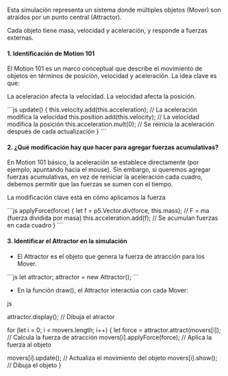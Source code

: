Esta simulación representa un sistema donde múltiples objetos (Mover) son atraídos por un punto central (Attractor).

Cada objeto tiene masa, velocidad y aceleración, y responde a fuerzas externas.

#### 1. Identificación de Motion 101

El Motion 101 es un marco conceptual que describe el movimiento de objetos en términos de posición, velocidad y aceleración. La idea clave es que:

La aceleración afecta la velocidad.
La velocidad afecta la posición.

´´´js
update() {
  this.velocity.add(this.acceleration); // La aceleración modifica la velocidad
  this.position.add(this.velocity); // La velocidad modifica la posición
  this.acceleration.mult(0); // Se reinicia la aceleración después de cada actualización
}
´´´

#### 2. ¿Qué modificación hay que hacer para agregar fuerzas acumulativas?

En Motion 101 básico, la aceleración se establece directamente (por ejemplo, apuntando hacia el mouse). Sin embargo, si queremos agregar fuerzas acumulativas, en vez de reiniciar la aceleración cada cuadro, debemos permitir que las fuerzas se sumen con el tiempo.

La modificación clave está en cómo aplicamos la fuerza

´´´js
applyForce(force) {
  let f = p5.Vector.div(force, this.mass); // F = ma (fuerza dividida por masa)
  this.acceleration.add(f); // Se acumulan fuerzas en cada cuadro
}
´´´

#### 3. Identificar el Attractor en la simulación

- El Attractor es el objeto que genera la fuerza de atracción para los Mover. 

´´´js
let attractor;
attractor = new Attractor();
´´´

- En la función draw(), el Attractor interactúa con cada Mover:

js

attractor.display(); // Dibuja el atractor

for (let i = 0; i < movers.length; i++) {
  let force = attractor.attract(movers[i]); // Calcula la fuerza de atracción
  movers[i].applyForce(force); // Aplica la fuerza al objeto

  movers[i].update(); // Actualiza el movimiento del objeto
  movers[i].show(); // Dibuja el objeto
}
